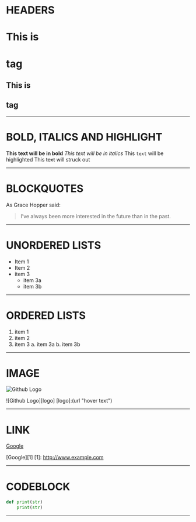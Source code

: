# HEADERS

# This is <h1> tag
## This is <h2> tag

----------------------------------------

# BOLD, ITALICS AND HIGHLIGHT

**This text will be in bold**
_This text will be in italics_
This `text` will be highlighted
This ~~text~~ will struck out

----------------------------------------

# BLOCKQUOTES

As Grace Hopper said:
> I’ve always been more interested
> in the future than in the past.

----------------------------------------

# UNORDERED LISTS

* Item 1
* Item 2
* item 3
    * item 3a
    * item 3b

----------------------------------------

# ORDERED LISTS

1. item 1
2. item 2
3. item 3
    a. item 3a
    b. item 3b

----------------------------------------

# IMAGE

![Github Logo](url)

![Github Logo][logo]
[logo]:(url "hover text")

----------------------------------------

# LINK

[Google](http://www.example.com)

[Google][1]
[1]: http://www.example.com

----------------------------------------

# CODEBLOCK

```python
def print(str)
    print(str)
```
----------------------------------------
